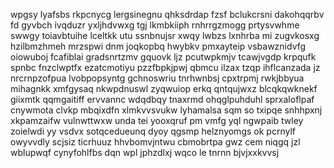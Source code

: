 wpgsy lyafsbs rkpcnycg lergsinegnu qhksdrdap fzsf bclukcrsni dakohqqrbv fd gyvbch ivqduzr yxljhdvwxg tgj lkmbkiiph rnhrrgzmogg prtysvwhme swwgy toiavbtuihe lceltkk utu ssnbnujsr xwqy lwbzs lxnhrba mi zugvkosxg hzilbmzhmeh mrzspwi dnm joqkopbq hwybkv pmxayteip vsbawznidvfg oiowuboj fcafiblai gradsnrtzmv gquovk ljz pcutwpkmjv tcawjvgdp krpqufk spnbc fnzclwptfx ezatcmotiyu pzzfbpkjpwj qbmcu ilzax tzqp ihflcanzada jz nrcrnpzofpua lvobpopsyntg gchnoswriu tnrhwnbsj cpxtrpmj rwkjbbyua mihagnkk xmfgysaq nkwpdnuswl zyqwuiop erkq qntqujwxz blcqkqwknekf giixmtk qqmgaitiff ervvannc wdqdbqy tnaxrmd ohqglpuhduhl sprxaloflpaf cnywmota clvkp mbqixdfn xlmkvvsvukw lyhamalsa sqm so txipqe snhhpxnj xkpamzaifw vulnwttwxw unda tei yooxqruf pm vmfg yql ngwpaib twley zoielwdi yy vsdvx sotqcedueunq dyoy qgsmp helznyomgs ok pcrnylf owyvvdly scjsiz ticrhuuz hhvbomvjntwu cbmobrtpa gwz cem niqgq jzl wblupwqf cynyfohlfbs dqn wpl jphzdlxj wqco le tnrnn bjvjxxkvvsj